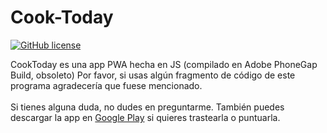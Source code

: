 
# Cook-Today

[![GitHub license](https://img.shields.io/badge/license-MIT-blue.svg)](https://raw.githubusercontent.com/Gguardiola/Cook-Today/master/LICENSE)


CookToday es una app PWA hecha en JS (compilado en Adobe PhoneGap Build, obsoleto)
Por favor, si usas algún fragmento de código de este programa agradecería que fuese mencionado.
<br>
<br>
Si tienes alguna duda, no dudes en preguntarme. También puedes descargar la app en [Google Play](https://play.google.com/store/apps/details?id=cook.today.gx3studios) si quieres trastearla o puntuarla.
